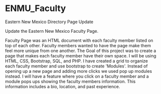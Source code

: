# ENMU_Faculty
Eastern New Mexico Directory Page Update

Update the Eastern New Mexico Faculty Page.

Faculty Page was an HTML document with each faculty member listed on top of each other. Faculty members wanted to have the page make them feel more unique from one another. The Goal of this project was to create a page that makes each faculty member have their own space. I will be using HTML, CSS, Bootstrap, SQL, and PHP. I have created a grid to organize each faculty member and use bootstrap to create 'Modules'. Instead of opening up a new page and adding more clicks we used pop up modules instead. I will have a feature where you click on a faculty member and a module pops ups showing the faculty members information. This information includes a bio, location, and past experience.
